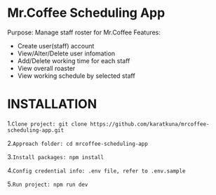 # Mr.Coffee Scheduling App
Purpose: Manage staff roster for Mr.Coffee
Features:
- Create user(staff) account
- View/Alter/Delete user infomation
- Add/Delete working time for each staff
- View overall roaster
- View working schedule by selected staff

# INSTALLATION

1.````Clone project: git clone https://github.com/karatkuna/mrcoffee-scheduling-app.git ````

2.````Approach folder: cd mrcoffee-scheduling-app````

3.````Install packages: npm install````

4.````Config credential info: .env file, refer to .env.sample````

5.````Run project: npm run dev````


